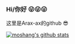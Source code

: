 ### Hi/你好 😜😜😜

这里是Arax-ax的github 😎

<!--
**FairyWorld/FairyWorld** is a ✨ _special_ ✨ repository because its `README.md` (this file) appears on your GitHub profile.

Here are some ideas to get you started:

- 🔭 I’m currently working on ...
- 🌱 I’m currently learning ...
- 👯 I’m looking to collaborate on ...
- 🤔 I’m looking for help with ...
- 💬 Ask me about ...
- 📫 How to reach me: ...
- 😄 Pronouns: ...
- ⚡ Fun fact: ...
-->

[![moshang's github stats](https://github-readme-stats.vercel.app/api?username=Aras-ax)](https://github.com/Aras-ax/ 'Aras-ax的信息')

